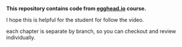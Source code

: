 **This repository contains code from [egghead.io](https://egghead.io/courses/react-fundamentals) course.**

I hope this is helpful for the student for follow the video.

each chapter is separate by branch, so you can checkout and review individually.
